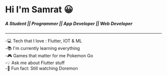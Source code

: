 # Hi I'm Samrat 😀


##### A Student || Programmer || App Developer || Web Developer
___
 
 
-💻 Tech that I love : Flutter, IOT & ML\
-📚 I'm currently learning everything \
-🎮 Games that matter for me Pokemon Go\
-💡 Ask me about Flutter stuff\
-🤣 Fun fact: Still watching Doremon


